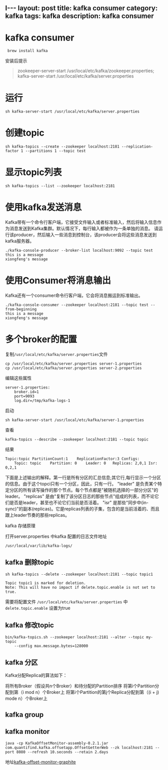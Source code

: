 I---
layout: post
title: kafka consumer
category: kafka
tags: kafka
description: kafka consumer
---

# kafka consumer
```
 brew install kafka
```
安装后提示

> zookeeper-server-start /usr/local/etc/kafka/zookeeper.properties; kafka-server-start /usr/local/etc/kafka/server.properties


# 运行
```
sh kafka-server-start /usr/local/etc/kafka/server.properties
```

# 创建topic
```
sh kafka-topics --create --zookeeper localhost:2181 --replication-factor 1 --partitions 1 --topic test
```

# 显示topic列表
```
sh kafka-topics --list --zookeeper localhost:2181
```

# 使用kafka发送消息
Kafka带有一个命令行客户端，它接受文件输入或者标准输入，然后将输入信息作为消息发送到Kafka集群。默认情况下，每行输入都被作为一条单独的消息。
请运行该producer，然后输入一些消息到控制台，该producer会将这些消息发送到kafka服务器。

```
./kafka-console-producer --broker-list localhost:9092 --topic test 
this is a message
xiongfeng's message
```

# 使用Consumer将消息输出
Kafka还有一个consumer命令行客户端，它会将消息搬运到标准输出。

```
./kafka-console-consumer --zookeeper localhost:2181 --topic test --from-beginning
this is a message
xiongfeng's message
```

# 多个broker的配置
复制`/usr/local/etc/kafka/server.properties`文件

```
cp /usr/local/etc/kafka/server.properties server-1.properties
cp /usr/local/etc/kafka/server.properties server-2.properties
```

编辑这些属性

```
server-1.properties:
    broker.id=1
    port=9093
    log.dir=/tmp/kafka-logs-1
```
启动

```
sh kafka-server-start /usr/local/etc/kafka/server-1.properties
```

查看

```
kafka-topics --describe --zookeeper localhost:2181 --topic topic
```

结果

```
Topic:topic	PartitionCount:1	ReplicationFactor:3	Configs:
	Topic: topic	Partition: 0	Leader: 0	Replicas: 2,0,1	Isr: 0,2,1

```
下面是上述输出的解释。第一行是所有分区的汇总信息;其它行,每行显示一个分区的信息。由于这个topci只有一个分区，因此，只有一行。
"leader" 是负责某个特定分区的所有读写操作的那个节点。每个节点都是"被随机选择的一部分分区"的leader。
"replicas" 是由"复制了该分区日志的那些节点"组成的列表，而不论它们是否是leader，甚至也不论它们当前是否活着。
"isr" 是那些"同步中(in-sync)"的副本(replicas)。它是replicas列表的子集，包含的是当前活着的、而且跟上leader节奏的那些replicas。


kafka 存储原理

打开server.properties 中kafka 配置的日志文件地址

```
/usr/local/var/lib/kafka-logs/
```

## kafka 删除topic

```
sh kafka-topics --delete --zookeeper localhost:2181 --topic topic1

```

```
Topic topic1 is marked for deletion.
Note: This will have no impact if delete.topic.enable is not set to true.
```

需要将配置文件 `/usr/local/etc/kafka/server.properties` 中`delete.topic.enable` 设置为true

## kafka 修改topic
```
bin/kafka-topics.sh --zookeeper localhost:2181 --alter --topic my-topic
    --config max.message.bytes=128000
```
## kafka 分区
Kafka分配Replica的算法如下：

将所有Broker（假设共n个Broker）和待分配的Partition排序
将第i个Partition分配到第（i mod n）个Broker上
将第i个Partition的第j个Replica分配到第（(i + j) mode n）个Broker上


## kafka group


## kafka monitor
```
java -cp KafkaOffsetMonitor-assembly-0.2.1.jar com.quantifind.kafka.offsetapp.OffsetGetterWeb --zk localhost:2181 --port 8080 --refresh 10.seconds --retain 2.days
```
地址[kafka-offset-monitor-graphite](http://https://github.com/allegro/kafka-offset-monitor-graphite)



